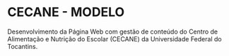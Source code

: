 # CECANE - MODELO

Desenvolvimento da Página Web com gestão de conteúdo do Centro de Alimentação e Nutrição do Escolar (CECANE) da Universidade Federal do Tocantins.
